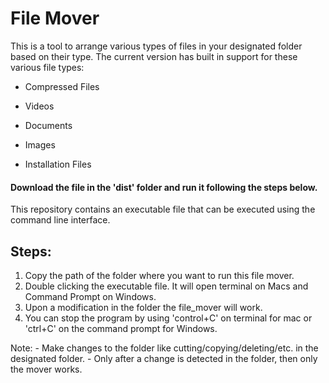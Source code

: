 # File Mover

This is a tool to arrange various types of files in your designated folder based on their type.
The current version has built in support for these various file types:

- Compressed Files

- Videos

- Documents

- Images

- Installation Files

#### Download the file in the 'dist' folder and run it following the steps below.

This repository contains an executable file that can be executed using the command line interface.

## Steps:

1. Copy the path of the folder where you want to run this file mover. 
2. Double clicking the executable file. It will open terminal on Macs and Command Prompt on Windows.
3. Upon a modification in the folder the file_mover will work.
4. You can stop the program by using 'control+C' on terminal for mac or 'ctrl+C' on the command prompt for 	  Windows.

Note:
	- Make changes to the folder like cutting/copying/deleting/etc. in the designated folder.
	- Only after a change is detected in the folder, then only the mover works.
